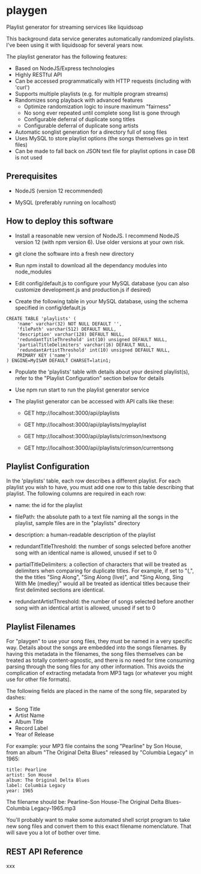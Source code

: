 # playgen
Playlist generator for streaming services like liquidsoap

This background data service generates automatically randomized playlists.  I've been using it with liquidsoap for several years now.
 
The playlist generator has the following features:

* Based on NodeJS/Express technologies
* Highly RESTful API
* Can be accessed programmatically with HTTP requests (including with 'curl')
* Supports multiple playlists (e.g. for multiple program streams)
* Randomizes song playback with advanced features
    * Optimize randomization logic to insure maximum "fairness"
    * No song ever repeated until complete song list is gone through
    * Configurable deferral of duplicate song titles
    * Configurable deferral of duplicate song artists
* Automatic songlist generation for a directory full of song files
* Uses MySQL to store playlist options (the songs themselves go in text files)
* Can be made to fall back on JSON text file for playlist options in case DB is not used

## **Prerequisites**

* NodeJS (version 12 recommended)

* MySQL (preferably running on localhost)

## **How to deploy this software**

* Install a reasonable new version of NodeJS.  I recommend NodeJS version 12 (with npm version 6).  Use older versions at your own risk.

* git clone the software into a fresh new directory

* Run npm install to download all the dependancy modules into node_modules

* Edit config/default.js to configure your MySQL database (you can also customize development.js and production.js if desired)

* Create the following table in your MySQL database, using the schema specified in config/default.js
```
CREATE TABLE 'playlists' (
    'name' varchar(32) NOT NULL DEFAULT '',
    'filePath' varchar(512) DEFAULT NULL,
    'description' varchar(128) DEFAULT NULL,
    'redundantTitleThreshold' int(10) unsigned DEFAULT NULL,
    'partialTitleDelimiters' varchar(16) DEFAULT NULL,
    'redundantArtistThreshold' int(10) unsigned DEFAULT NULL,
    PRIMARY KEY ('name')
) ENGINE=MyISAM DEFAULT CHARSET=latin1;
```
* Populate the 'playlists' table with details about your desired playlist(s), refer to the "Playlist Configuration" section below for details

* Use npm run start to run the playlist generator service

* The playlist generator can be accessed with API calls like these:

	* GET http://localhost:3000/api/playlists

	* GET http://localhost:3000/api/playlists/myplaylist

	* GET http://localhost:3000/api/playlists/crimson/nextsong

	* GET http://localhost:3000/api/playlists/crimson/currentsong

## **Playlist Configuration**

In the 'playlists' table, each row describes a different playlist.  For each playlist you wish to have, you must add one row to this table describing that playlist.  The following columns are required in each row:

* name: the id for the playlist

* filePath: the absolute path to a text file naming all the songs in the playlist, sample files are in the "playlists" directory

* description: a human-readable description of the playlist

* redundantTitleThreshold: the number of songs selected before another song with an identical name is allowed, unused if set to 0

* partialTitleDelimiters: a collection of characters that will be treated as delimiters when comparing for duplicate titles.  For example, if set to "(,", the the titles "Sing Along", "Sing Along (live)", and "Sing Along, Sing With Me (medley)" would all be treated as identical titles because their first delimited sections are identical.

* redundantArtistThreshold: the number of songs selected before another song with an identical artist is allowed, unused if set to 0

## **Playlist Filenames**

For "playgen" to use your song files, they must be named in a very specific way.  Details about the songs are embedded into the songs filenames.  By having this metadata in the filenames, the song files themselves can be treated as totally content-agnostic, and there is no need for time consuming parsing through the song files for any other information.  This avoids the complication of extracting metadata from MP3 tags (or whatever you might use for other file formats).

The following fields are placed in the name of the song file, separated by dashes:

* Song Title
* Artist Name
* Album Title
* Record Label
* Year of Release

For example: your MP3 file contains the song "Pearline" by Son House, from an album "The Original Delta Blues" released by "Columbia Legacy" in 1965:

	title: Pearline
	artist: Son House
	album: The Original Delta Blues
	label: Columbia Legacy
	year: 1965

The filename should be: Pearline-Son House-The Original Delta Blues-Columbia Legacy-1965.mp3

You'll probably want to make some automated shell script program to take new song files and convert them to this exact filename nomenclature.  That will save you a lot of bother over time.

## **REST API Reference**

xxx
